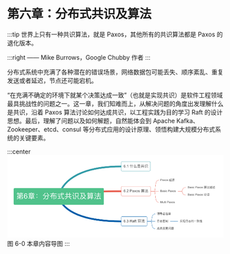 # 第六章：分布式共识及算法

:::tip <a/>
世界上只有一种共识算法，就是 Paxos，其他所有的共识算法都是 Paxos 的退化版本。

:::right
—— Mike Burrows，Google Chubby 作者
:::

分布式系统中充满了各种潜在的错误场景，网络数据包可能丢失、顺序紊乱、重复发送或者延迟，节点还可能宕机。

“在充满不确定的环境下就某个决策达成一致”（也就是实现共识）是软件工程领域最具挑战性的问题之一。这一章，我们知难而上，从解决问题的角度出发理解什么是共识，沿着 Paxos 算法讨论如何达成共识，以工程实践为目的学习 Raft 的设计思想。最后，理解了问题以及如何解题，自然能体会到 Apache Kafka、 Zookeeper、etcd、consul 等分布式应用的设计原理、领悟构建大规模分布式系统的关键要素。

:::center
  ![](../assets/consensus-summary.png) <br/>
  图 6-0 本章内容导图
:::